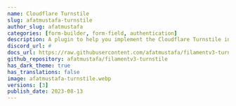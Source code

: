 ```yaml
---
name: Cloudflare Turnstile
slug: afatmustafa-turnstile
author_slug: afatmustafa
categories: [form-builder, form-field, authentication]
description: A plugin to help you implement the Cloudflare Turnstile into your Filament panels.
discord_url: #
docs_url: https://raw.githubusercontent.com/afatmustafa/filamentv3-turnstile/3.x/README.md
github_repository: afatmustafa/filamentv3-turnstile
has_dark_theme: true
has_translations: false
image: afatmustafa-turnstile.webp
versions: [3]
publish_date: 2023-08-13
---
```

